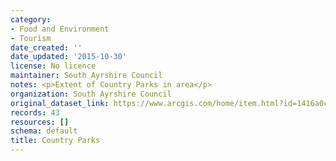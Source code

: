 ```yaml
---
category:
- Food and Environment
- Tourism
date_created: ''
date_updated: '2015-10-30'
license: No licence
maintainer: South Ayrshire Council
notes: <p>Extent of Country Parks in area</p>
organization: South Ayrshire Council
original_dataset_link: https://www.arcgis.com/home/item.html?id=1416a0c5fb0d402e804c54935befd32e
records: 43
resources: []
schema: default
title: Country Parks
---
```


